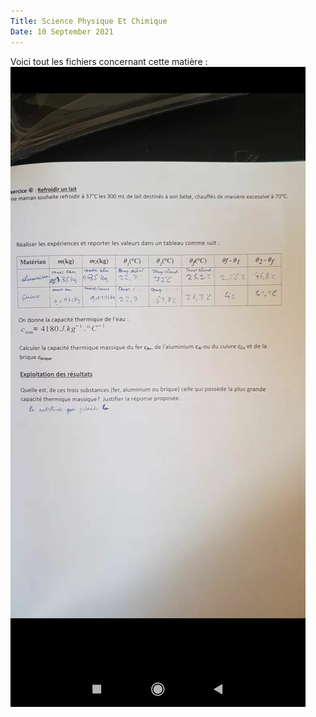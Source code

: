 ```yaml
---
Title: Science Physique Et Chimique
Date: 10 September 2021
---
```

Voici tout les fichiers concernant cette matière :
![](capture.jpg)
